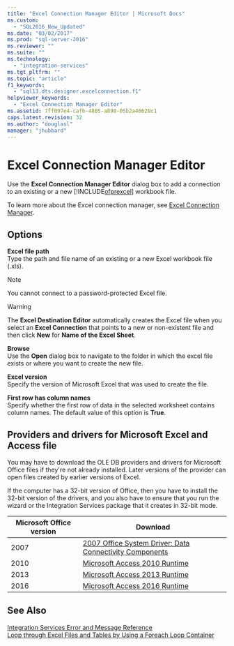 ```yaml
---
title: "Excel Connection Manager Editor | Microsoft Docs"
ms.custom: 
  - "SQL2016_New_Updated"
ms.date: "03/02/2017"
ms.prod: "sql-server-2016"
ms.reviewer: ""
ms.suite: ""
ms.technology: 
  - "integration-services"
ms.tgt_pltfrm: ""
ms.topic: "article"
f1_keywords: 
  - "sql13.dts.designer.excelconnection.f1"
helpviewer_keywords: 
  - "Excel Connection Manager Editor"
ms.assetid: 7ff097e4-cafb-4885-a898-05b2a46628c1
caps.latest.revision: 32
ms.author: "douglasl"
manager: "jhubbard"
---
```

# Excel Connection Manager Editor
  Use the **Excel Connection Manager Editor** dialog box to add a connection to an existing or a new [!INCLUDE[ofprexcel](../../a9retired/includes/ofprexcel-md.md)] workbook file.  
  
 To learn more about the Excel connection manager, see [Excel Connection Manager](../../integration-services/connection-manager/excel-connection-manager.md).  
  
## Options  
 **Excel file path**  
 Type the path and file name of an existing or a new Excel workbook file (.xls).  
  
> [!NOTE]  
>  You cannot connect to a password-protected Excel file.  
  
> [!WARNING]  
>  The **Excel Destination Editor** automatically creates the Excel file when you select an **Excel Connection** that points to a new or non-existent file and then click **New** for **Name of the Excel Sheet**.  
  
 **Browse**  
 Use the **Open** dialog box to navigate to the folder in which the excel file exists or where you want to create the new file.  
  
 **Excel version**  
 Specify the version of Microsoft Excel that was used to create the file.  
  
 **First row has column names**  
 Specify whether the first row of data in the selected worksheet contains column names. The default value of this option is **True**.  
  
## Providers and drivers for Microsoft Excel and Access file  
 You may have to download the OLE DB providers and drivers for Microsoft Office files if they're not already installed. Later versions of the provider can open files created by earlier versions of Excel.  
  
 If the computer has a 32-bit version of Office, then you have to install the 32-bit version of the drivers, and you also have to ensure that you run the wizard or the Integration Services package that it creates in 32-bit mode.  
  
|Microsoft Office version|Download|  
|------------------------------|--------------|  
|2007|[2007 Office System Driver: Data Connectivity Components](https://www.microsoft.com/download/details.aspx?id=23734)|  
|2010|[Microsoft Access 2010 Runtime](https://www.microsoft.com/download/details.aspx?id=10910)|  
|2013|[Microsoft Access 2013 Runtime](http://www.microsoft.com/download/details.aspx?id=39358)|  
|2016|[Microsoft Access 2016 Runtime](https://www.microsoft.com/download/details.aspx?id=50040)|
  
## See Also  
 [Integration Services Error and Message Reference](../../integration-services/integration-services-error-and-message-reference.md)   
 [Loop through Excel Files and Tables by Using a Foreach Loop Container](../../integration-services/control-flow/loop-through-excel-files-and-tables-by-using-a-foreach-loop-container.md)  
  
  